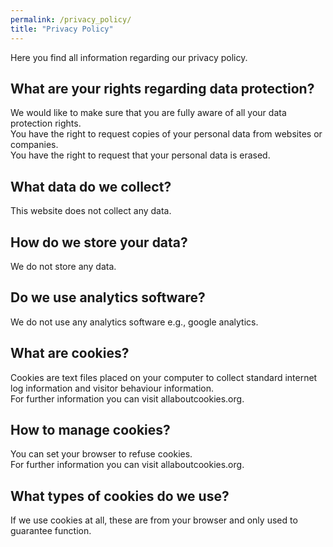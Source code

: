 ```yaml
---
permalink: /privacy_policy/
title: "Privacy Policy"
---
```


Here you find all information regarding our privacy policy.

## What are your rights regarding data protection?
We would like to make sure that you are fully aware of all your data protection rights.
<br> You have the right to request copies of your personal data from websites or companies.
<br> You have the right to request that your personal data is erased.

## What data do we collect?
This website does not collect any data.

## How do we store your data?
We do not store any data.

## Do we use analytics software?
We do not use any analytics software e.g., google analytics. 

## What are cookies?
Cookies are text files placed on your computer to collect standard internet log information and visitor behaviour information. 
<br> For further information you can visit allaboutcookies.org.

## How to manage cookies?
You can set your browser to refuse cookies. 
<br> For further information you can visit allaboutcookies.org.

## What types of cookies do we use?
If we use cookies at all, these are from your browser and only used to guarantee function.
